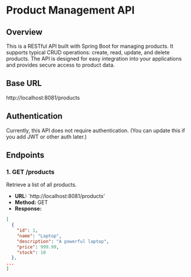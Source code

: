 # Product Management API

## Overview
This is a RESTful API built with Spring Boot for managing products. It supports typical CRUD operations: create, read, update, and delete products. The API is designed for easy integration into your applications and provides secure access to product data.

## Base URL
http://localhost:8081/products
## Authentication
Currently, this API does not require authentication. (You can update this if you add JWT or other auth later.)

## Endpoints

### 1. GET /products
Retrieve a list of all products.

- **URL:** `http://localhost:8081/products'
- **Method:** GET
- **Response:**
```json
[
  {
    "id": 1,
    "name": "Laptop",
    "description": "A powerful laptop",
    "price": 999.99,
    "stock": 10
  },
...
]
